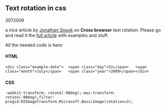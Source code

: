 <article><h1>Text rotation in css</h1><time><span class="day">30</span><span class="month">7</span><span class="year">2009</span></time><p>a nice article by <a href="snook.ca">Jonathan Snook</a> on <strong>Cross browser</strong> text rotation. Please go and read it the  <a href="http://snook.ca/archives/html_and_css/css-text-rotation">full article</a> with examples and stuff.</p></<p>All the needed code is here:</p><h4>HTML</h4><pre><code>&#60;div class="example-date"&#62;  &#60;span class="day"&#62;31&#60;/span&#62;   &#60;span class="month"&#62;July&#60;/span&#62;   &#60;span class="year"&#62;2009&#60;/span&#62;&#60;/div&#62;</code></pre><h4>CSS</h4><pre><code>-webkit-transform: rotate(-90deg);-moz-transform: rotate(-90deg);filter: progid:DXImageTransform.Microsoft.BasicImage(rotation=3);</code></pre></article>